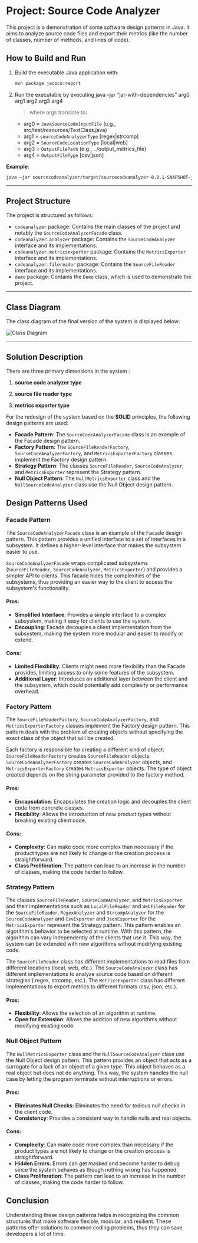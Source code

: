 # Project: Source Code Analyzer

This project is a demonstration of some software design patterns in Java. It aims to analyze source code files and
export their metrics (like the number of classes, number of methods, and lines of code).

## How to Build and Run

1. Build the executable Java application with:
   ~~~bash
   mvn package jacoco:report
   ~~~

2. Run the executable by executing
   java –jar “jar-with-dependencies” arg0 arg1 arg2 arg3 arg4
   > where args translate to:
    - arg0 = `JavaSourceCodeInputFile` (e.g., src/test/resources/TestClass.java)
    - arg1 = `sourceCodeAnalyzerType` [regex|strcomp]
    - arg2 = `SourceCodeLocationType` [local|web]
    - arg3 = `OutputFilePath` (e.g., ../output_metrics_file)
    - arg4 = `OutputFileType` [csv|json]

**Example**:

~~~bash
java –jar sourcecodeanalyzer/target/sourcecodeanalyzer-0.0.1-SNAPSHOT-jar-with-dependencies.jar sourcecodeanalyzer/src/test/resources/TestClass.java regex local metrics_results csv
~~~

---

## Project Structure

The project is structured as follows:

- `codeanalyzer` package: Contains the main classes of the project and notably the `SourceCodeAnalyzerFacade` class.
- `codeanalyzer.analyzer` package: Contains the `SourceCodeAnalyzer` interface and its implementations.
- `codeanalyzer.metricsexporter` package: Contains the `MetricsExporter` interface and its implementations.
- `codeanalyzer.filereader` package: Contains the `SourceFileReader` interface and its implementations.
- `demo` package: Contains the `Demo` class, which is used to demonstrate the project.

---

## Class Diagram

The class diagram of the final version of the system is displayed below:

![Class Diagram](src/main/resources/UML.png)

---

## Solution Description

There are three primary dimensions in the system :

1. **source code analyzer type**

2. **source file reader type**

3. **metrics exporter type**

For the redesign of the system based on the **SOLID** principles, the following design patterns are used:
- **Facade Pattern**: The `SourceCodeAnalyzerFacade` class is an example of the Facade design pattern.
- **Factory Pattern**: The `SourceFileReaderFactory`, `SourceCodeAnalyzerFactory`, and `MetricsExporterFactory` classes implement the Factory design pattern.
- **Strategy Pattern**: The classes `SourceFileReader`, `SourceCodeAnalyzer`, and `MetricsExporter` represent the Strategy pattern.
- **Null Object Pattern**: The `NullMetricsExporter` class and the `NullSourceCodeAnalyzer` class use the Null Object design pattern.


## Design Patterns Used

### Facade Pattern

The `SourceCodeAnalyzerFacade` class is an example of the Facade design pattern.
This pattern provides a unified
interface to a set of interfaces in a subsystem.
It defines a higher-level interface that makes the subsystem easier to
use.

`SourceCodeAnalyzerFacade` wraps complicated subsystems (`SourceFileReader`, `SourceCodeAnalyzer`, `MetricsExporter`)
and provides a simpler API to clients.
This facade hides the complexities of the subsystems, thus providing an easier
way to the client to access the subsystem's functionality.

#### Pros:

- **Simplified Interface**: Provides a simple interface to a complex subsystem, making it easy for clients to use the
  system.
- **Decoupling**: Facade decouples a client implementation from the subsystem, making the system more modular and easier
  to modify or extend.

#### Cons:

- **Limited Flexibility**: Clients might need more flexibility than the Facade provides, limiting access to only some
  features of the subsystem.
- **Additional Layer**: Introduces an additional layer between the client and the subsystem, which could potentially add
  complexity or performance overhead.

### Factory Pattern

The `SourceFileReaderFactory`, `SourceCodeAnalyzerFactory`, and `MetricsExporterFactory` classes implement the Factory
design pattern.
This pattern deals with the problem of creating objects without specifying the exact class of the object
that will be created.

Each factory is responsible for creating a different kind of object: `SourceFileReaderFactory`
creates `SourceFileReader` objects, `SourceCodeAnalyzerFactory` creates `SourceCodeAnalyzer` objects,
and `MetricsExporterFactory` creates `MetricsExporter` objects.
The type of object created depends on the string
parameter provided to the factory method.

#### Pros:

- **Encapsulation**: Encapsulates the creation logic and decouples the client code from concrete classes.
- **Flexibility**: Allows the introduction of new product types without breaking existing client code.

#### Cons:

- **Complexity**: Can make code more complex than necessary if the product types are not likely to change or the
  creation process is straightforward.
- **Class Proliferation**: The pattern can lead to an increase in the number of classes, making the code harder to
  follow.

### Strategy Pattern

The classes `SourceFileReader`, `SourceCodeAnalyzer`, and `MetricsExporter` and their implementations
such as `LocalFileReader` and `WebFileReader` for the `SourceFileReader`, `RegexAnalyzer` 
and `StrcompAnalyzer` for the `SourceCodeAnalyzer` and `CsvExporter` and `JsonExporter` for the `MetricsExporter`
represent the Strategy pattern.
This pattern
enables an algorithm's behavior to be selected at runtime.
With this pattern, the algorithm can vary independently
of the clients that use it.
This way, the system can be extended with new algorithms without modifying existing code.


The `SourceFileReader` class has different implementations to read files from different locations (local, web, etc.).
The `SourceCodeAnalyzer` class has different implementations to analyze source code based on different strategies (
regex, strcomp, etc.).
The `MetricsExporter` class has different implementations to export metrics to different
formats (csv, json, etc.).

#### Pros:

- **Flexibility**: Allows the selection of an algorithm at runtime.
- **Open for Extension**: Allows the addition of new algorithms without modifying existing code.

### Null Object Pattern

The `NullMetricsExporter` class and the `NullSourceCodeAnalyzer` class use the Null Object design pattern.
This pattern provides an
object that acts as a surrogate for a lack of an object of a given type.
This object behaves as a real object but does
not do anything.
This way, the system handles the null case by letting the program terminate without interruptions
or errors.

#### Pros:

- **Eliminates Null Checks**: Eliminates the need for tedious null checks in the client code.
- **Consistency**: Provides a consistent way to handle nulls and real objects.

#### Cons:

- **Complexity**: Can make code more complex than necessary if the product types are not likely to change or the
  creation process is straightforward.
- **Hidden Errors**: Errors can get masked and become harder to debug since the system behaves as though nothing wrong has happened.
- **Class Proliferation**: The pattern can lead to an increase in the number of classes, making the code harder to
  follow.

## Conclusion

Understanding these design patterns helps in recognizing the common structures that make software flexible, modular, and
resilient.
These patterns offer solutions to common coding problems, thus they can save developers a lot of time.
